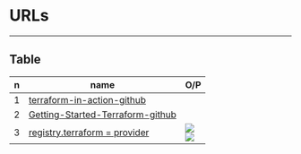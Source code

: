 # URLs

---

## Table
|n|name|O/P|
|-|----|---|
|1|[terraform-in-action-github](https://github.com/terraform-in-action/manning-code)||
|2|[Getting-Started-Terraform-github](https://github.com/ned1313/Getting-Started-Terraform)||
|3|[registry.terraform = provider](https://registry.terraform.io/)|[<img src="https://i.imgur.com/KDpcVxF.png">](https://i.imgur.com/KDpcVxF.png)<br/>[<img src="https://i.imgur.com/JJZBLw9.png">](https://i.imgur.com/JJZBLw9.png)|
